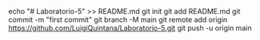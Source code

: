 echo "# Laboratorio-5" >> README.md
git init
git add README.md
git commit -m "first commit"
git branch -M main
git remote add origin https://github.com/LuigiQuintana/Laboratorio-5.git
git push -u origin main
